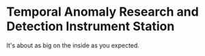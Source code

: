 # Temporal Anomaly Research and Detection Instrument Station

It's about as big on the inside as you expected.
